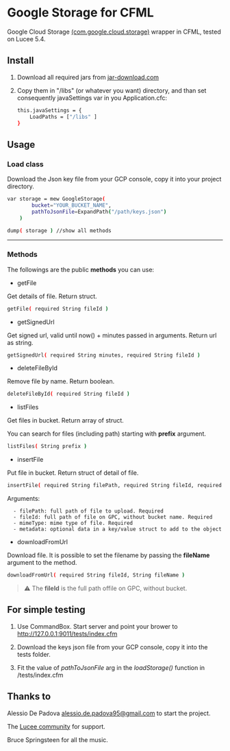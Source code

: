# Google Storage for CFML
Google Cloud Storage [(com.google.cloud.storage)](https://cloud.google.com/java/docs/reference/google-cloud-storage/latest/com.google.cloud.storage.Storage) wrapper in CFML, tested on Lucee 5.4.

## Install
1. Download all required jars from [jar-download.com](
https://jar-download.com/artifacts/com.google.cloud/google-cloud-storage)

2. Copy them in "/libs" (or whatever you want) directory, and than set consequently javaSettings var in you Application.cfc:
    
    ```sh
	this.javaSettings = {
		LoadPaths = ["/libs" ]
    }
    ```

## Usage

### Load class

Download the Json key file from your GCP console, copy it into your project directory. 

```sh
var storage = mew GoogleStorage( 
        bucket="YOUR_BUCKET_NAME", 
        pathToJsonFile=ExpandPath("/path/keys.json") 
    )

dump( storage ) //show all methods
```

---

### Methods

The followings are the public **methods** you can use:

* getFile

 Get details of file. Return struct.

  ```sh
  getFile( required String fileId ) 
  ```


* getSignedUrl
  
 Get signed url, valid until now() + minutes passed in arguments. Return url as string.

  ```sh
  getSignedUrl( required String minutes, required String fileId ) 
  ```

* deleteFileById

 Remove file by name. Return boolean.

  ```sh
  deleteFileById( required String fileId ) 
  ```

* listFiles

 Get files in bucket. Return array of struct.

 You can search for files (including path) starting with **prefix** argument.

  ```sh
  listFiles( String prefix ) 
  ```

* insertFile

Put file in bucket. Return struct of detail of file.

  ```sh
  insertFile( required String filePath, required String fileId, required String mimeType, Struct metadata ) 
  ```

Arguments:

      - filePath: full path of file to upload. Required
      - fileId: full path of file on GPC, without bucket name. Required
      - mimeType: mime type of file. Required
      - metadata: optional data in a key/value struct to add to the object

* downloadFromUrl

Download file. It is possible to set the filename by passing the **fileName** argument to the method.

  ```sh
  downloadFromUrl( required String fileId, String fileName ) 
  ```

> :warning: The **fileId** is the full path offile on GPC, without bucket.


## For simple testing

1. Use CommandBox. Start server and point your brower to http://127.0.0.1:9011/tests/index.cfm

2. Download the keys json file from your GCP console, copy it into the tests folder.

3. Fit the value of _pathToJsonFile_ arg in the _loadStorage()_ function in /tests/index.cfm

## Thanks to

Alessio De Padova <alessio.de.padova95@gmail.com> to start the project.

The [Lucee community](https://dev.lucee.org/) for support.

Bruce Springsteen for all the music.